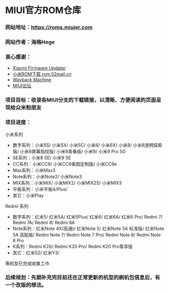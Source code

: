# MIUI官方ROM仓库

### 网站地址：https://roms.miuier.com  
### 网站作者：海格Hege  
### 衷心感谢：  

+ [Xiaomi Firmware Updater](https://xiaomiFirmwareupdater.com/ "Xiaomi Firmware Updater")  
+ [小米ROM下载 rom.52mail.cn](http://rom.52mail.cn/ "小米ROM下载 rom.52mail.cn")  
+ [Wayback Machine](https://web.archive.org/ "Wayback Machine")  
+ [MIUI论坛](https://www.miuier.com/ "小米MIUI论坛")  

### 项目目标：收录各MIUI分支的下载链接，以清晰、方便阅读的页面呈现给众米粉朋友  

### 项目进度：

小米系列
+ 数字系列：小米5S/ 小米5X/ 小米5C/ 小米6/ 小米6X/ 小米8/ 小米8透明探索版/ 小米8屏幕指纹版/ 小米8青春版/ 小米9/ 小米9 Pro 5G
+ SE系列：小米8 SE/ 小米9 SE 
+ CC系列：小米CC9/ 小米CC9美图定制版/ 小米CC9e  
+ Max系列：小米Max3
+ Note系列：小米Note2/ 小米Note3
+ MIX系列：小米MIX/ 小米MIX2/ 小米MIX2S/ 小米MIX3
+ 平板系列：小米平板4/Plus/
+ 其它：小米Play  

Redmi 系列

+ 数字系列：红米5/ 红米5A/ 红米5Plus/ 红米6/ 红米6A/ 红米6 Pro/ Redmi 7/ Redmi 7A/ Redmi 8/ Redmi 8A  
+ Note系列：红米Note 4X(高通)/ 红米Note 5/ 红米Note 5A 标准版/ 红米Note 5A 高配版/ Redmi Note 7/ Redmi Note 7 Pro/ Redmi Note 8/ Redmi Note 8 Pro
+ K系列：Redmi K20/ Redmi K20 Pro/ Redmi K20 Pro尊享版  
+ 其它：红米S2/ 红米Y3/  

等机型已完成收集工作  


### 后续规划：先期补充完目前还在正常更新的机型的刷机包信息后，有一个改版的想法。